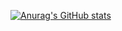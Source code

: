 [![Anurag's GitHub stats](https://github-readme-stats.vercel.app/api?username=MinhCreator)](https://github.com/anuraghazra/github-readme-stats)
